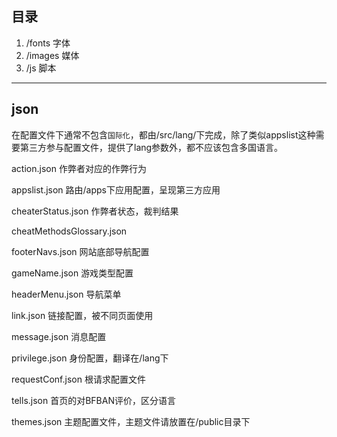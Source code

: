 ## 目录

1. /fonts 字体
2. /images 媒体
3. /js  脚本

---

## json

在配置文件下通常不包含`国际化`，都由/src/lang/下完成，除了类似appslist这种需要第三方参与配置文件，提供了lang参数外，都不应该包含多国语言。

action.json 作弊者对应的作弊行为

appslist.json 路由/apps下应用配置，呈现第三方应用

cheaterStatus.json 作弊者状态，裁判结果

cheatMethodsGlossary.json

footerNavs.json 网站底部导航配置

gameName.json 游戏类型配置

headerMenu.json 导航菜单

link.json 链接配置，被不同页面使用

message.json 消息配置

privilege.json 身份配置，翻译在/lang下

requestConf.json 根请求配置文件

tells.json 首页的对BFBAN评价，区分语言

themes.json 主题配置文件，主题文件请放置在/public目录下